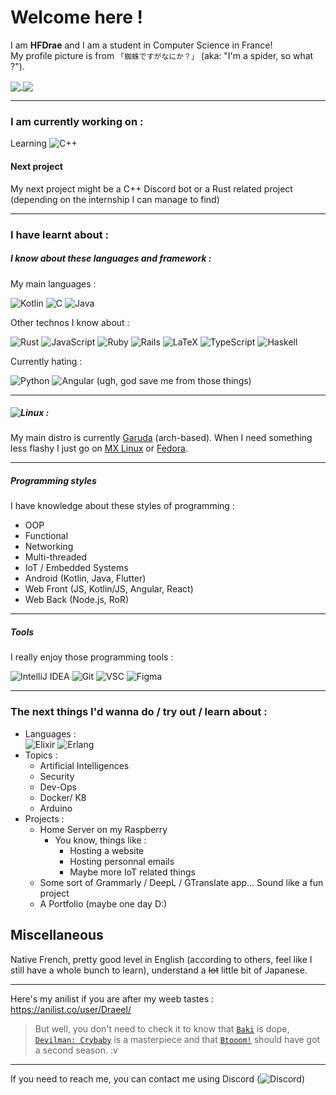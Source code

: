 # Welcome here !
I am **HFDrae** and I am a student in Computer Science in France!  
My profile picture is from `「蜘蛛ですがなにか？」` (aka: "I'm a spider, so what ?"). 

<a href="https://github-readme-stats.vercel.app/api?username=HFDrae&show_icons=true&theme=tokyonight">
  <img align="center" src="https://github-readme-stats.vercel.app/api?username=HFDrae&show_icons=true&theme=tokyonight" />
</a>
<a href="https://github-readme-stats.vercel.app/api/top-langs/?username=HFDrae&layout=compact&count_private=true&theme=tokyonight">
  <img align="center" src="https://github-readme-stats.vercel.app/api/top-langs/?username=HFDrae&layout=compact&count_private=true&theme=tokyonight&langs_count=10" />
</a>

---  

### I am currently working on :

Learning  ![C++](https://img.shields.io/badge/C%2B%2B-00599C?style=for-the-badge&logo=c%2B%2B&logoColor=white)


#### Next project

My next project might be a C++ Discord bot or a Rust related project (depending on the internship I can manage to find)

---  


### I have learnt about :

##### I know about these languages and framework :

My main languages :

![Kotlin](https://img.shields.io/badge/kt-%230095D5.svg?style=for-the-badge&logo=kotlin&logoColor=white) ![C](https://img.shields.io/badge/c-%2300599C.svg?style=for-the-badge&logo=c&logoColor=white) ![Java](https://img.shields.io/badge/java-%23ED8B00.svg?style=for-the-badge&logo=java&logoColor=white) 

Other technos I know about :

![Rust](https://img.shields.io/badge/rust-%23000000.svg?style=for-the-badge&logo=rust&logoColor=white) ![JavaScript](https://img.shields.io/badge/js-%23323330.svg?style=for-the-badge&logo=javascript&logoColor=%23F7DF1E) ![Ruby](https://img.shields.io/badge/ruby-%23CC342D.svg?style=for-the-badge&logo=ruby&logoColor=white)  ![Rails](https://img.shields.io/badge/rails-%23CC0000.svg?style=for-the-badge&logo=ruby-on-rails&logoColor=white) ![LaTeX](https://img.shields.io/badge/LaTeX-47A141?style=for-the-badge&logo=LaTeX&logoColor=white) ![TypeScript](https://img.shields.io/badge/ts-%23007ACC.svg?style=for-the-badge&logo=typescript&logoColor=white) ![Haskell](https://img.shields.io/badge/Haskell-5D4F85?style=for-the-badge&logo=haskell&logoColor=white) 

Currently hating :

![Python](https://img.shields.io/badge/py-3670A0?style=for-the-badge&logo=python&logoColor=ffdd54) ![Angular](https://img.shields.io/badge/angular-%23DD0031.svg?style=for-the-badge&logo=angular&logoColor=white) 
(ugh, god save me from those things)

---

##### ![Linux](https://img.shields.io/badge/Linux-FCC624?style=for-the-badge&logo=linux&logoColor=black) :

My main distro is currently [Garuda](https://garudalinux.org/) (arch-based). When I need something less flashy I just go on [MX Linux](https://mxlinux.org/) or [Fedora](https://getfedora.org/).


---

##### Programming styles
I have knowledge about these styles of programming :
- OOP
- Functional 
- Networking 
- Multi-threaded 
- IoT / Embedded Systems
- Android (Kotlin, Java, Flutter)
- Web Front (JS, Kotlin/JS, Angular, React)
- Web Back (Node.js, RoR)

---

##### Tools

I really enjoy those programming tools :  

![IntelliJ IDEA](https://img.shields.io/badge/IntelliJIDEA-000000.svg?style=for-the-badge&logo=intellij-idea&logoColor=white)  ![Git](https://img.shields.io/badge/git-%23F05033.svg?style=for-the-badge&logo=git&logoColor=white) ![VSC](https://img.shields.io/badge/Visual_Studio_Code-0078D4?style=for-the-badge&logo=visual%20studio%20code&logoColor=white) ![Figma](https://img.shields.io/badge/Figma-F24E1E?style=for-the-badge&logo=figma&logoColor=white)

---  

### The next things I'd wanna do / try out / learn about :
* Languages :  
    ![Elixir](https://img.shields.io/badge/Elixir-4B275F?style=for-the-badge&logo=elixir&logoColor=white) ![Erlang](https://img.shields.io/badge/Erlang-A90533?style=for-the-badge&logo=erlang&logoColor=white)
* Topics :
  - Artificial Intelligences
  - Security
  - Dev-Ops
  - Docker/ K8
  - Arduino
* Projects :
  - Home Server on my Raspberry
    + You know, things like :
      * Hosting a website
      * Hosting personnal emails
      * Maybe more IoT related things
  - Some sort of Grammarly / DeepL / GTranslate app... Sound like a fun project
  - A Portfolio (maybe one day D:)
  

## Miscellaneous

Native French, pretty good level in English (according to others, feel like I still have a whole bunch to learn), understand a ~~lot~~ little bit of Japanese.  

--- 

Here's my anilist if you are after my weeb tastes :  
https://anilist.co/user/Draeel/
> But well, you don't need to check it to know that [`Baki`](https://myanimelist.net/anime/34443) is dope, [`Devilman: Crybaby`](https://myanimelist.net/anime/35120/) is a masterpiece and that [`Btooom!`](https://myanimelist.net/manga/20593) should have got a second season. :v  

---

If you need to reach me, you can contact me using Discord (![Discord](https://badgen.net/badge/%20/Dra%23%35092?icon=discord&color=purple)) 

